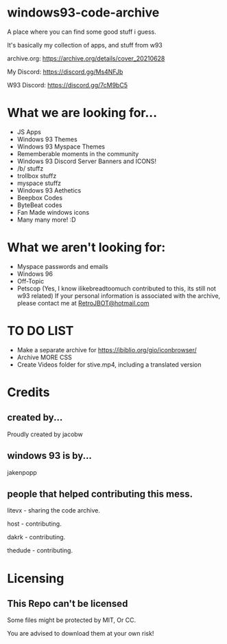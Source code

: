 # windows93-code-archive
A place where you can find some good stuff i guess.


It's basically my collection of apps, and stuff from w93

archive.org: https://archive.org/details/cover_20210628

My Discord: https://discord.gg/Ms4NFJb

W93 Discord: https://discord.gg/7cM9bC5
 

# What we are looking for...
- JS Apps
- Windows 93 Themes
- Windows 93 Myspace Themes
- Rememberable moments in the community
- Windows 93 Discord Server Banners and ICONS!
- /b/ stuffz
- trollbox stuffz
- myspace stuffz
- Windows 93 Aethetics
- Beepbox Codes
- ByteBeat codes
- Fan Made windows icons
- Many many more! :D


# What we aren't looking for:

- Myspace passwords and emails
- Windows 96
- Off-Topic
- Petscop (Yes, I know ilikebreadtoomuch contributed to this, its still not w93 related)
If your personal information is associated with the archive, please contact me at RetroJBOT@hotmail.com

# TO DO LIST
- Make a separate archive for https://ibiblio.org/gio/iconbrowser/
- Archive MORE CSS
- Create Videos folder for stive.mp4, including a translated version

# Credits
## created by...
Proudly created by jacobw
## windows 93 is by...
jakenpopp
## people that helped contributing this mess.
litevx - sharing the code archive.

host - contributing.

dakrk - contributing.

thedude - contributing.

# Licensing

## This Repo can't be licensed
Some files might be protected by MIT, Or CC.

You are advised to download them at your own risk!
